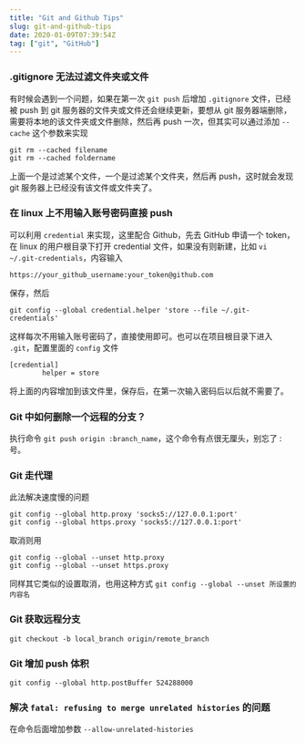 ```yaml
---
title: "Git and Github Tips"
slug: git-and-github-tips
date: 2020-01-09T07:39:54Z
tag: ["git", "GitHub"]
---
```


### .gitignore 无法过滤文件夹或文件

有时候会遇到一个问题，如果在第一次 `git push` 后增加 `.gitignore` 文件，已经被 push 到 git 服务器的文件夹或文件还会继续更新，要想从 git 服务器端删除，需要将本地的该文件夹或文件删除，然后再 push 一次，但其实可以通过添加 `--cache` 这个参数来实现

```
git rm --cached filename
git rm --cached foldername
```

上面一个是过滤某个文件，一个是过滤某个文件夹，然后再 push，这时就会发现 git 服务器上已经没有该文件或文件夹了。

### 在 linux 上不用输入账号密码直接 push

可以利用 `credential` 来实现，这里配合 Github，先去 GitHub 申请一个 token，在 linux 的用户根目录下打开 credential 文件，如果没有则新建，比如 `vi ~/.git-credentials`，内容输入

```
https://your_github_username:your_token@github.com
```

保存，然后

```
git config --global credential.helper 'store --file ~/.git-credentials'
```

这样每次不用输入账号密码了，直接使用即可。也可以在项目根目录下进入 `.git`，配置里面的 `config` 文件

```
[credential]
        helper = store
```

将上面的内容增加到该文件里，保存后，在第一次输入密码后以后就不需要了。

### Git 中如何删除一个远程的分支？ 

执行命令 `git push origin :branch_name`，这个命令有点很无厘头，别忘了 : 号。

### Git 走代理 

此法解决速度慢的问题

```
git config --global http.proxy 'socks5://127.0.0.1:port' 
git config --global https.proxy 'socks5://127.0.0.1:port' 
```

取消则用

```
git config --global --unset http.proxy
git config --global --unset https.proxy
```

同样其它类似的设置取消，也用这种方式 `git config --global --unset 所设置的内容名`

### Git 获取远程分支
    
```
git checkout -b local_branch origin/remote_branch
```

### Git 增加 push 体积
    
```
git config --global http.postBuffer 524288000
```

### 解决 `fatal: refusing to merge unrelated histories` 的问题

在命令后面增加参数 `--allow-unrelated-histories`
